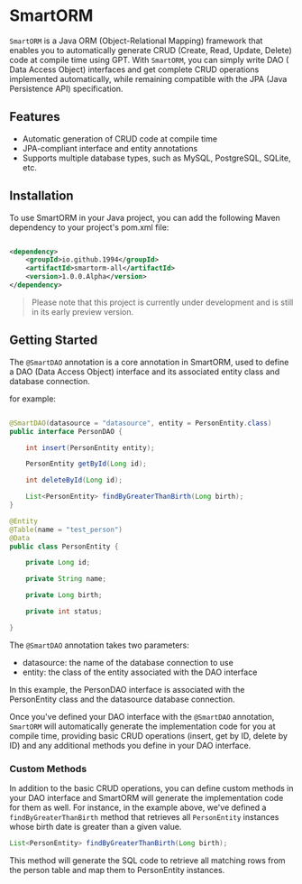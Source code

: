 # SmartORM

`SmartORM` is a Java ORM (Object-Relational Mapping) framework that enables you to automatically generate CRUD (Create,
Read, Update, Delete) code at compile time using GPT. With `SmartORM`, you can simply write DAO (
Data Access Object) interfaces and get complete CRUD operations implemented automatically, while remaining compatible
with the JPA (Java Persistence API) specification.

## Features

- Automatic generation of CRUD code at compile time
- JPA-compliant interface and entity annotations
- Supports multiple database types, such as MySQL, PostgreSQL, SQLite, etc.

## Installation

To use SmartORM in your Java project, you can add the following Maven dependency to your project's pom.xml file:

```xml

<dependency>
    <groupId>io.github.1994</groupId>
    <artifactId>smartorm-all</artifactId>
    <version>1.0.0.Alpha</version>
</dependency>
```

> Please note that this project is currently under development and is still in its early preview version.

## Getting Started

The `@SmartDAO` annotation is a core annotation in SmartORM, used to define a DAO (Data Access Object) interface and its
associated entity class and database connection.

for example:

```java

@SmartDAO(datasource = "datasource", entity = PersonEntity.class)
public interface PersonDAO {

    int insert(PersonEntity entity);

    PersonEntity getById(Long id);

    int deleteById(Long id);

    List<PersonEntity> findByGreaterThanBirth(Long birth);
}

@Entity
@Table(name = "test_person")
@Data
public class PersonEntity {

    private Long id;

    private String name;

    private Long birth;

    private int status;

}

```

The `@SmartDAO` annotation takes two parameters:

- datasource: the name of the database connection to use
- entity: the class of the entity associated with the DAO interface

In this example, the PersonDAO interface is associated with the PersonEntity class and the datasource database
connection.

Once you've defined your DAO interface with the `@SmartDAO` annotation, `SmartORM` will automatically generate the
implementation code for you at compile time, providing basic CRUD operations (insert, get by ID, delete by ID) and any
additional methods you define in your DAO interface.

### Custom Methods

In addition to the basic CRUD operations, you can define custom methods in your DAO interface and SmartORM will generate
the implementation code for them as well. For instance, in the example above, we've defined a `findByGreaterThanBirth`
method that retrieves all `PersonEntity` instances whose birth date is greater than a given value.

```java
List<PersonEntity> findByGreaterThanBirth(Long birth);
```

This method will generate the SQL code to retrieve all matching rows from the person table and map them to PersonEntity
instances.
